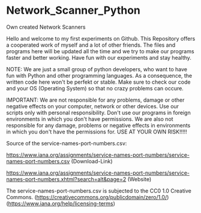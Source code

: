 # Network_Scanner_Python
Own created Network Scanners

Hello and welcome to my first experiments on Github.
This Repository offers a cooperated work of myself and a lot of other friends.
The files and programs here will be updated all the time and we try to make our programs faster and better working.
Have fun with our experiments and stay healthy. 

NOTE: We are just a small group of python developers, who want to have fun with Python and other programming languages.
      As a consequence, the written code here won't be perfekt or stable. Make sure to check our code and your OS (Operating System) so that no
      crazy problems can occure. 

IMPORTANT:  We are not responsible for any problems, damage or other negative effects on your computer, network or other devices. 
            Use our scripts only with personal responsibility. Don't use our programs in foreign environments in which you don't
            have permissions. We are also not responsible for any damage, problems or negative effects in environments in which you don't have
            the permissions for. USE AT YOUR OWN RISK!!!!!

Source of the service-names-port-numbers.csv:

https://www.iana.org/assignments/service-names-port-numbers/service-names-port-numbers.csv (Download-Link)

https://www.iana.org/assignments/service-names-port-numbers/service-names-port-numbers.xhtml?search=alt&page=2 (Website)

The service-names-port-numbers.csv is subjected to the CC0 1.0 Creative Commons. (https://creativecommons.org/publicdomain/zero/1.0/) (https://www.iana.org/help/licensing-terms)
